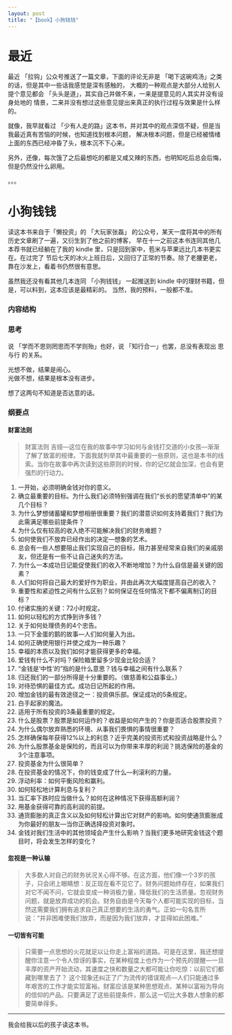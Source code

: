 ```yaml
---
layout: post
title: "【book】小狗钱钱"
---
```


# 最近

最近 「拉钩」公众号推送了一篇文章，下面的评论无非是 「喝下这碗鸡汤」之类的话，但是其中一些话我感觉是深有感触的，
大概的一种观点是大部分人给别人提个意见都会 「头头是道」，其实自己并做不来，一来是提意见的人其实并没有设身处地的
情景，二来并没有想过这些意见提出来真正的执行过程与效果是什么样的。

就像，我早就看过 「少有人走的路」这本书，并对其中的观点深信不疑，但是当我最近真有苦恼的时候，也知道找到根本问题，
解决根本问题，但是已经被情绪上面的东西已经冲昏了头，根本沉不下心来。

另外，还像，每次饿了之后最想吃的都是又咸又辣的东西，也明知吃后总会后悔，但是仍然没什么卵用。

。。。

# 小狗钱钱

读这本书来自于「懒投资」的 「大玩家张磊」 的公众号，某天一度将其中的所有历史文章刷了一遍，又衍生到了他之前的博客，
早在十一之前这本书连同其他几本荐书就已经躺在了我的 kindle 里，只是回到家中，苞米与苹果远比几本书更实在。在过完了
节后七天的冰火上班日后，又回归了正常的节奏。除了老腰更老，靠在沙发上，看着书仍然很有意思。

虽然我还没有看其他几本连同 「小狗钱钱」 一起推送到 kindle 中的理财书籍，但是，可以料到，这本应该是最精彩的。
当然，我的预料，一般都不准。

### 内容结构

### 思考

说 「学而不思则罔思而不学则殆」也好，说 「知行合一」也罢，总没有表现出 思与行 的关系。

光想不做，结果是闹心。    
光做不想，结果是根本没有进步。    

想了这两句不知道是否达意的话。

### 纲要点

#### 财富法则

> 财富法则
吉娅—这位在我的故事中学习如何与金钱打交道的小女孩—渐渐了解了致富的规律。下面我就列举其中最重要的一些原则，这也是本书的线索。当你在故事中再次读到这些原则的时候，你的记忆就会加深，也会有更强烈的行动力。
>
1. 一开始，必须明确金钱对你的意义。
2. 确立最重要的目标。为什么我们必须特别强调在我们“长长的愿望清单中”的某几个目标？
3. 为什么梦想储蓄罐和梦想相册很重要？我们的潜意识如何支持着我们？我们为此需满足哪些前提条件？
4. 为什么仅有较高的收入绝不可能解决我们的财务难题？
5. 如何使我们不放弃已经作出的决定—想象的艺术。
6. 总会有一些人想要阻止我们实现自己的目标，阻力甚至经常来自我们的亲戚朋友，但还是有一些不让自己迷失的方法。
7. 为什么一本成功日记能促使我们的收入不断地增加？为什么自信是最关键的因素？
8. 人们如何将自己最大的爱好作为职业，并由此再次大幅度提高自己的收入？
9. 重要性和紧迫性之间有什么区别？如何保证在任何情况下都不偏离制订的目标？
10. 付诸实施的关键：72小时规定。
11. 如何以轻松的方式挣到许多钱？
12. 关于如何处理债务的4个忠告。
13. 一只下金蛋的鹅的故事—人们如何量入为出。
14. 如何正确使用银行并使之成为一种乐趣？
15. 幸福的本质以及我们如何才能获得更多的幸福。
16. 爱钱有什么不对吗？保险箱里留多少现金比较合适？
17. “金钱是‘中性’的”指的是什么意思？钱与幸福之间有什么联系？
18. 归还我们的一部分所得是十分重要的。（做慈善和公益事业。）
19. 对待恐惧的最佳方式。成功日记所起的作用。
20. 增加金钱的最有效途径之一：投资俱乐部。保证成功的5条规定。
21. 白手起家的魔法。
22. 适用于所有投资的3条最重要的规定。
23. 什么是股票？股票是如何运作的？收益是如何产生的？你是否适合股票投资？
24. 为什么偶尔放弃熟悉的环境、从事我们畏惧的事情很重要？
25. 怎样确保每年获得12%以上的利息？近乎完美的投资形式和投资战略是什么？
26. 为什么股票基金是保险的，而且可以为你带来丰厚的利润？挑选保险的基金的3个注意事项。
27. 投资基金为什么很简单？
28. 在投资基金的情况下，你的钱变成了什么—利滚利的力量。
29. 浮动利率：如何平衡风险和赢利。
30. 如何轻松地计算利息与复利？
31. 当汇率下跌时应当做什么？如何在这种情况下获得高额利润？
32. 用基金获得可靠的高利润的前提。
33. 通货膨胀的真正含义以及如何轻松计算出它对财产的影响。如何使通货膨胀成为你最好的朋友—当你正确选择投资对象时。
34. 金钱对我们生活中的其他领域会产生什么影响？当我们更多地研究金钱这个题目时，将会发生怎样的变化？



#### 忽视是一种认输

>大多数人对自己的财务状况关心得不够。在这方面，他们像一个3岁的孩子，只会闭上眼睛想：反正现在看不见它了。财务问题始终存在，如果我们对它不闻不问，它就会变成一种消极力量，降低我们的生活质量。忽视财务问题，就是放弃成功的机会。财务自由是今天每个人都可能实现的目标，当然这需要我们拥有追求自己真正想要的生活的勇气。正如一句名言所说：“并非困难使我们放弃，而是因为我们放弃，才显得如此困难。”

#### 一切皆有可能

> 只需要一点思想的火花就足以让你走上富裕的道路。可是在这里，我还想提醒你注意一个令人惊讶的事实，在某种程度上也作为一个预先的提醒—一旦丰厚的资产开始流动，其速度之快和数量之大都可能让你吃惊：以前它们都藏到哪里去了？
这个现象还纠正了广为流传的错误观点—人们只能通过多年艰苦的工作才能实现富裕。财富应该是某种思想观点、某种以富裕为导向的信仰的产品。只要满足了这些前提条件，那么这一切比大多数人想象的都要简单得多。


-----
我会给我以后的孩子读这本书。
